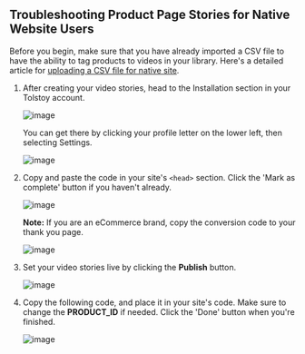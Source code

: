 ## Troubleshooting Product Page Stories for Native Website Users

Before you begin, make sure that you have already imported a CSV file to have the ability to tag products to videos in your library. Here's a detailed article for [uploading a CSV file for native site](https://help.gotolstoy.com/en/articles/9915467-how-to-upload-your-product-catalog-via-csv).

1. After creating your video stories, head to the Installation section in your Tolstoy account.

   ![image](https://github.com/user-attachments/assets/bc78b62d-e597-4883-9788-8c411d620516)


   You can get there by clicking your profile letter on the lower left, then selecting Settings.

   ![image](https://github.com/user-attachments/assets/4cb71f39-bee8-4313-be8f-1b8163b81edd)


2. Copy and paste the code in your site's `<head>` section. Click the 'Mark as complete' button if you haven't already.

   ![image](https://github.com/user-attachments/assets/959f5506-3089-48ee-8556-d7c8adecd6e0)


   **Note:** If you are an eCommerce brand, copy the conversion code to your thank you page.

   ![image](https://github.com/user-attachments/assets/6bac6a26-3b8f-4339-a3ef-2def3ca0bbbd)


3. Set your video stories live by clicking the **Publish** button.

   ![image](https://github.com/user-attachments/assets/ef01b5cd-576d-4433-9c6a-fa543e5fbae0)


4. Copy the following code, and place it in your site's code. Make sure to change the **PRODUCT_ID** if needed. Click the 'Done' button when you're finished.

   ![image](https://github.com/user-attachments/assets/d8ced053-8c73-49d6-a404-85a8958227c7)

